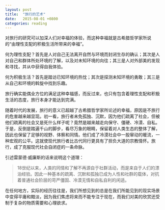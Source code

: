 ```yaml
---
layout: post
title:  "旅行的艺术"
date:   2015-08-01 +0800
categories: reading
---
```

对旅行的研究可以加深人们对幸福的体验，而这种幸福就是古希腊哲学家所说的“由理性支配的积极生活所带来的幸福”。

何为理性支配？首先是人对自己无法离开自然与环境而封闭生存的确认；其次是人对自己和群体所处环境的了解，以及对未知环境的向往；其三是人对外部美的发现和寻找，并从中获得自我体验。

何为积极生活？首先是踏访已知环境的热忱；其次是探测未知环境的勇敢；其三是从自己和环境的斡旋中找到乐趣。

旅行确实能偶全方位的满足这种幸福感，而反过来，也只有包含着理性支配和积极生活的态度，旅行本身才能达到完满。

随着时代的发展，旅行的意义已超越了古希腊哲学家所论述的幸福，原因是不旅行的危害越来越显现。初一看，旅行者未免孤独、沉默，因为他们疏离了社会，但被他们疏离的社会又是死什么样子呢？竟然是越来越走向保守、僵硬、冷漠、自私。于是，反倒是踏遍千山的脚步，看尽万象的眼睛，保留着对人类生态的整体了解，因此也保留了足够的视野、体察和同情。他们成了冷漠社会中一股窜动的暖流，一种宏观的公平。这就使现代旅行者比古代同行更具有了担负大道的宗教情怀。旅行，成了克服现代社会自闭症的一条命脉。

引述雷蒙德·威廉斯的话来说明这个道理：

>18世纪以来，人类的同情和了解不再源自于社群活动，而是来自于人们的漂泊经验。因此一种基本的疏离、沉默和孤独已成为人性和社群的载体，对抗着普通社会阶层的苛严僵固、冷漠无情和自私自利的闲适。

在任何地方，实际的经历往往是，我们所想见到的总是在我们所能见到的现实场景中变得平庸和黯淡，因为我们焦虑将来而不能专注于现在，而我们对美的欣赏还受制于复杂的物质需要和心理欲求。